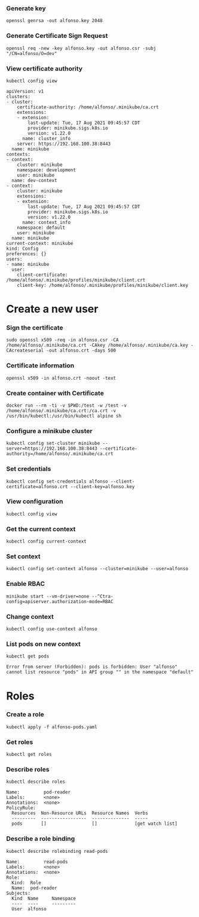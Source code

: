 ### Generate key
`openssl genrsa -out alfonso.key 2048`

### Generate Certificate Sign Request
`openssl req -new -key alfonso.key -out alfonso.csr -subj "/CN=alfonso/O=dev"`

### View certificate authority
`kubectl config view`

```
apiVersion: v1
clusters:
- cluster:
    certificate-authority: /home/alfonso/.minikube/ca.crt
    extensions:
    - extension:
        last-update: Tue, 17 Aug 2021 09:45:57 CDT
        provider: minikube.sigs.k8s.io
        version: v1.22.0
      name: cluster_info
    server: https://192.168.100.38:8443
  name: minikube
contexts:
- context:
    cluster: minikube
    namespace: development
    user: minikube
  name: dev-context
- context:
    cluster: minikube
    extensions:
    - extension:
        last-update: Tue, 17 Aug 2021 09:45:57 CDT
        provider: minikube.sigs.k8s.io
        version: v1.22.0
      name: context_info
    namespace: default
    user: minikube
  name: minikube
current-context: minikube
kind: Config
preferences: {}
users:
- name: minikube
  user:
    client-certificate: /home/alfonso/.minikube/profiles/minikube/client.crt
    client-key: /home/alfonso/.minikube/profiles/minikube/client.key
```
# Create a new user

### Sign the certificate
`sudo openssl x509 -req -in alfonso.csr -CA /home/alfonso/.minikube/ca.crt -CAkey /home/alfonso/.minikube/ca.key -CAcreateserial -out alfonso.crt -days 500`

### Certificate information
`openssl x509 -in alfonso.crt -noout -text`

### Create container with Certificate
`docker run --rm -ti -v $PWD:/test -w /test -v /home/alfonso/.minikube/ca.crt:/ca.crt -v /usr/bin/kubectl:/usr/bin/kubectl alpine sh`

### Configure a minikube cluster
`kubectl config set-cluster minikube --server=https://192.168.100.38:8443 --certificate-authority=/home/alfonso/.minikube/ca.crt`

### Set credentials
`kubectl config set-credentials alfonso --client-certificate=alfonso.crt --client-key=alfonso.key`

### View configuration
`kubectl config view`

### Get the current context
`kubectl config current-context`

### Set context
`kubectl config set-context alfonso --cluster=minikube --user=alfonso`

### Enable RBAC
`minikube start --vm-driver=none --^Ctra-config=apiserver.authorization-mode=RBAC`

### Change context
`kubectl config use-context alfonso`

### List pods on new context
`kubectl get pods`

`Error from server (Forbidden): pods is forbidden: User "alfonso" cannot list resource "pods" in API group "" in the namespace "default"`

# Roles 

### Create a role
`kubectl apply -f alfonso-pods.yaml`

### Get roles
`kubectl get roles`

### Describe roles
`kubectl describe roles`

```
Name:         pod-reader
Labels:       <none>
Annotations:  <none>
PolicyRule:
  Resources  Non-Resource URLs  Resource Names  Verbs
  ---------  -----------------  --------------  -----
  pods       []                 []              [get watch list]
```

### Describe a role binding
`kubectl describe rolebinding read-pods`

```
Name:         read-pods
Labels:       <none>
Annotations:  <none>
Role:
  Kind:  Role
  Name:  pod-reader
Subjects:
  Kind  Name     Namespace
  ----  ----     ---------
  User  alfonso  
```